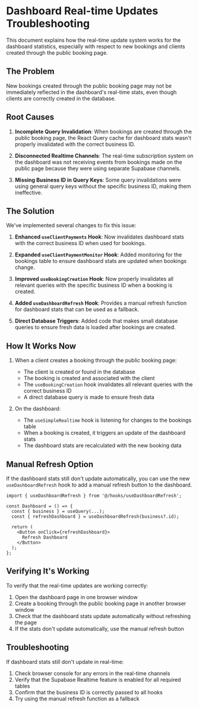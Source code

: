 # Dashboard Real-time Updates Troubleshooting

This document explains how the real-time update system works for the dashboard statistics, especially with respect to new bookings and clients created through the public booking page.

## The Problem

New bookings created through the public booking page may not be immediately reflected in the dashboard's real-time stats, even though clients are correctly created in the database.

## Root Causes

1. **Incomplete Query Invalidation**: When bookings are created through the public booking page, the React Query cache for dashboard stats wasn't properly invalidated with the correct business ID.

2. **Disconnected Realtime Channels**: The real-time subscription system on the dashboard was not receiving events from bookings made on the public page because they were using separate Supabase channels.

3. **Missing Business ID in Query Keys**: Some query invalidations were using general query keys without the specific business ID, making them ineffective.

## The Solution

We've implemented several changes to fix this issue:

1. **Enhanced `useClientPayments` Hook**: Now invalidates dashboard stats with the correct business ID when used for bookings.

2. **Expanded `useClientPaymentMonitor` Hook**: Added monitoring for the bookings table to ensure dashboard stats are updated when bookings change.

3. **Improved `useBookingCreation` Hook**: Now properly invalidates all relevant queries with the specific business ID when a booking is created.

4. **Added `useDashboardRefresh` Hook**: Provides a manual refresh function for dashboard stats that can be used as a fallback.

5. **Direct Database Triggers**: Added code that makes small database queries to ensure fresh data is loaded after bookings are created.

## How It Works Now

1. When a client creates a booking through the public booking page:
   - The client is created or found in the database
   - The booking is created and associated with the client
   - The `useBookingCreation` hook invalidates all relevant queries with the correct business ID
   - A direct database query is made to ensure fresh data

2. On the dashboard:
   - The `useSimpleRealtime` hook is listening for changes to the bookings table
   - When a booking is created, it triggers an update of the dashboard stats
   - The dashboard stats are recalculated with the new booking data

## Manual Refresh Option

If the dashboard stats still don't update automatically, you can use the new `useDashboardRefresh` hook to add a manual refresh button to the dashboard.

```tsx
import { useDashboardRefresh } from '@/hooks/useDashboardRefresh';

const Dashboard = () => {
  const { business } = useQuery(...);
  const { refreshDashboard } = useDashboardRefresh(business?.id);
  
  return (
    <Button onClick={refreshDashboard}>
      Refresh Dashboard
    </Button>
  );
};
```

## Verifying It's Working

To verify that the real-time updates are working correctly:

1. Open the dashboard page in one browser window
2. Create a booking through the public booking page in another browser window
3. Check that the dashboard stats update automatically without refreshing the page
4. If the stats don't update automatically, use the manual refresh button

## Troubleshooting

If dashboard stats still don't update in real-time:

1. Check browser console for any errors in the real-time channels
2. Verify that the Supabase Realtime feature is enabled for all required tables
3. Confirm that the business ID is correctly passed to all hooks
4. Try using the manual refresh function as a fallback

